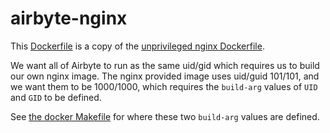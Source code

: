 # airbyte-nginx

This [Dockerfile](Dockerfile) is a copy of the [unprivileged nginx Dockerfile](https://raw.githubusercontent.com/nginxinc/docker-nginx-unprivileged/refs/heads/main/mainline/alpine/Dockerfile).

We want all of Airbyte to run as the same uid/gid which requires us to build our own nginx image.  The nginx provided image uses uid/guid 101/101, and
we want them to be 1000/1000, which requires the `build-arg` values of `UID` and `GID` to be defined.

See [the docker Makefile](../Makefile) for where these two `build-arg` values are defined.
